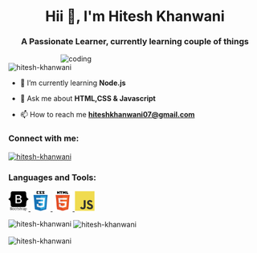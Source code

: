 <h1 align="center">Hii 👋, I'm Hitesh Khanwani</h1>
<h3 align="center">A Passionate Learner, currently learning couple of things</h3>

<img align="right" alt="coding" width="400" src="https://camo.githubusercontent.com/c1dcb74cc1c1835b1d716f5051499a2814c683c806b15f04b0eba492863703e9/68747470733a2f2f63646e2e6472696262626c652e636f6d2f75736572732f3733303730332f73637265656e73686f74732f363538313234332f6176656e746f2e676966">

<p align="left"> <img src="https://komarev.com/ghpvc/?username=hitesh-khanwani&label=Profile%20views&color=0e75b6&style=flat" alt="hitesh-khanwani" /> </p>

- 🌱 I’m currently learning **Node.js**

- 💬 Ask me about **HTML,CSS & Javascript**

- 📫 How to reach me **hiteshkhanwani07@gmail.com**

<h3 align="left">Connect with me:</h3>
<p align="left">
<a href="https://codepen.io/hitesh-khanwani" target="blank"><img align="center" src="https://raw.githubusercontent.com/rahuldkjain/github-profile-readme-generator/master/src/images/icons/Social/codepen.svg" alt="hitesh-khanwani" height="30" width="40" /></a>
</p>

<h3 align="left">Languages and Tools:</h3>
<p align="left"> <a href="https://getbootstrap.com" target="_blank" rel="noreferrer"> <img src="https://raw.githubusercontent.com/devicons/devicon/master/icons/bootstrap/bootstrap-plain-wordmark.svg" alt="bootstrap" width="40" height="40"/> </a> <a href="https://www.w3schools.com/css/" target="_blank" rel="noreferrer"> <img src="https://raw.githubusercontent.com/devicons/devicon/master/icons/css3/css3-original-wordmark.svg" alt="css3" width="40" height="40"/> </a> <a href="https://www.w3.org/html/" target="_blank" rel="noreferrer"> <img src="https://raw.githubusercontent.com/devicons/devicon/master/icons/html5/html5-original-wordmark.svg" alt="html5" width="40" height="40"/> </a> <a href="https://developer.mozilla.org/en-US/docs/Web/JavaScript" target="_blank" rel="noreferrer"> <img src="https://raw.githubusercontent.com/devicons/devicon/master/icons/javascript/javascript-original.svg" alt="javascript" width="40" height="40"/> </a> </p>

<p><img align="left" src="https://github-readme-stats.vercel.app/api/top-langs?username=hitesh-khanwani&show_icons=true&locale=en&layout=compact" alt="hitesh-khanwani" /></p>

<p>&nbsp;<img align="center" src="https://github-readme-stats.vercel.app/api?username=hitesh-khanwani&show_icons=true&locale=en" alt="hitesh-khanwani" /></p>

<p><img align="center" src="https://github-readme-streak-stats.herokuapp.com/?user=hitesh-khanwani&" alt="hitesh-khanwani" /></p>
